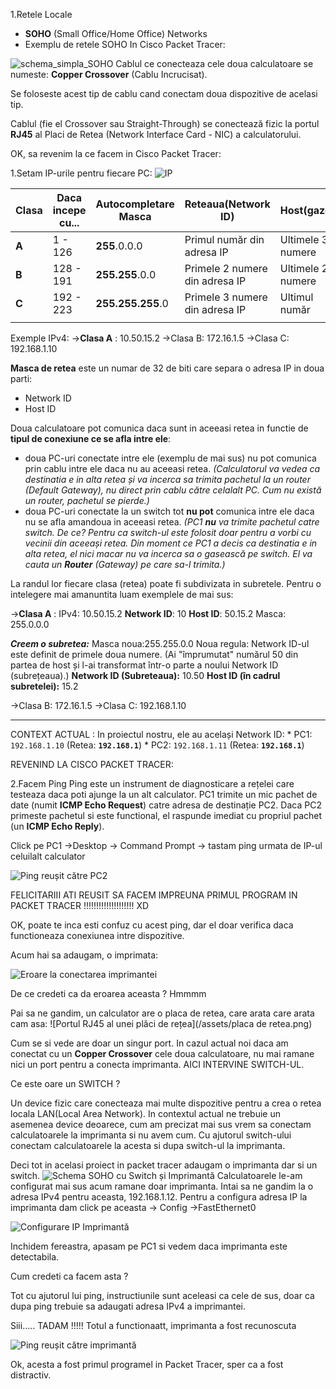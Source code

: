 

1.Retele Locale 
- **SOHO** (Small Office/Home Office) Networks
- Exemplu de retele SOHO In Cisco Packet Tracer:

![schema_simpla_SOHO](assets/SchemaSOHO.png)
Cablul ce conecteaza cele doua calculatoare se numeste: **Copper Crossover** (Cablu Incrucisat).

Se foloseste acest tip de cablu cand conectam doua dispozitive de acelasi tip.

Cablul (fie el Crossover sau Straight-Through) se conectează fizic la portul **RJ45** al Placi de Retea (Network Interface Card - NIC) a calculatorului.

OK, sa revenim la ce facem in Cisco Packet Tracer: 

1.Setam IP-urile pentru fiecare PC:
![IP](assets/setare_IP1.png)

| **Clasa** | **Daca incepe cu...** | **Autocompletare Masca** | Reteaua(Network ID)            | Host(gazda)       |
| --------- | --------------------- | ------------------------ | ------------------------------ | ----------------- |
| **A**     | $1$ - $126$           | **$255$**.0.0.0          | Primul număr din adresa IP     | Ultimele 3 numere |
| **B**     | $128$ - $191$         | **$255.255$**.0.0        | Primele 2 numere din adresa IP | Ultimele 2 numere |
| **C**     | $192$ - $223$         | **$255.255.255$**.0      | Primele 3 numere din adresa IP | Ultimul număr     |
|           |                       |                          |                                |                   |

Exemple IPv4:
->**Clasa A** : 10.50.15.2
->Clasa B:  172.16.1.5
->Clasa C:  192.168.1.10


**Masca de retea** este un numar de 32 de biti care separa o adresa IP in doua parti: 
- Network ID
- Host ID

Doua calculatoare pot comunica daca sunt in aceeasi retea in functie de **tipul de conexiune ce se afla intre ele**: 

- doua PC-uri conectate intre ele (exemplu de mai sus) nu pot comunica prin cablu intre ele daca nu au aceeasi retea.
*(Calculatorul va vedea ca destinatia e in alta retea și va incerca sa trimita pachetul la un router (Default Gateway), nu direct prin cablu către celalalt PC. Cum nu există un router, pachetul se pierde.)*
- doua PC-uri conectate la un switch tot **nu pot** comunica intre ele daca nu se afla amandoua in aceeasi retea.
 *(PC1 **nu** va trimite pachetul catre switch. De ce? Pentru ca switch-ul este folosit doar pentru a vorbi cu vecinii din aceeași retea. Din moment ce PC1 a decis ca destinatia e in alta retea, el nici macar nu va incerca sa o gasească pe switch. El va cauta un **Router** (Gateway) pe care sa-l trimita.)*


La randul lor fiecare clasa (retea) poate fi subdivizata in subretele. Pentru o intelegere mai amanuntita luam exemplele de mai sus: 

->**Clasa A** : 
IPv4: 10.50.15.2
**Network ID**: 10
**Host ID**: 50.15.2
Masca: 255.0.0.0

***Creem o subretea:*** 
          Masca noua:255.255.0.0
          Noua regula: Network ID-ul este definit de primele doua numere. (Ai "împrumutat" numărul  50 din partea de host și l-ai transformat într-o parte a noului Network ID (subrețeaua).)
          **Network ID (Subreteaua):** 10.50
          **Host ID (în cadrul subretelei):** 15.2
        
->Clasa B:  172.16.1.5
->Clasa C:  192.168.1.10

--------------------------------------------------------------------------

CONTEXT ACTUAL :
In proiectul nostru, ele au  același Network ID: * 
PC1: `192.168.1.10` (Retea: **`192.168.1`**) * 
PC2: `192.168.1.11` (Retea: **`192.168.1`**)


REVENIND LA CISCO PACKET TRACER: 

2.Facem Ping
Ping este un instrument de diagnosticare a rețelei care testeaza daca poti ajunge la un alt calculator.
PC1 trimite un mic pachet de date (numit **ICMP Echo Request**) catre adresa de destinație PC2.
Daca PC2 primeste pachetul si este functional, el raspunde imediat cu propriul pachet (un **ICMP Echo Reply**).

Click pe PC1 ->Desktop -> Command Prompt  -> tastam ping urmata de IP-ul celuilalt calculator

![Ping reușit către PC2](assets/ping_PC2.png)

FELICITARIII   ATI REUSIT SA FACEM IMPREUNA PRIMUL PROGRAM IN PACKET TRACER !!!!!!!!!!!!!!!!!!!! XD

OK, poate te inca esti confuz cu acest ping, dar el doar verifica daca functioneaza conexiunea intre dispozitive. 

Acum hai sa adaugam, o imprimata: 

![Eroare la conectarea imprimantei](assets/eroare_conectare_imprimanta.png)

De ce credeti ca da eroarea aceasta ?  Hmmmm

Pai sa ne gandim, un calculator are o placa de retea, care arata care arata cam asa: 
![Portul RJ45 al unei plăci de rețea](/assets/placa de retea.png)

Cum se si vede are doar un singur port.  In cazul actual noi daca am conectat cu un **Copper Crossover** cele doua calculatoare, nu mai ramane nici un port pentru a conecta imprimanta. AICI INTERVINE SWITCH-UL.

Ce este oare un SWITCH ?

Un device fizic care conecteaza mai multe dispozitive pentru a crea o retea locala LAN(Local Area Network). In contextul actual ne trebuie un asemenea device deoarece, cum am precizat mai sus vrem sa conectam calculatoarele la imprimanta si nu avem cum. Cu ajutorul switch-ului conectam calculatoarele la acesta si dupa switch-ul la imprimanta. 

Deci tot in acelasi proiect in packet tracer adaugam o imprimanta dar si un switch.
![Schema SOHO cu Switch și Imprimantă](assets/SchemaSohoCuImprimanta.png)
Calculatoarele le-am configurat mai sus acum ramane doar imprimanta. Intai sa ne gandim la o adresa IPv4 pentru aceasta, 192.168.1.12. 
Pentru a configura adresa IP la imprimanta dam click pe aceasta -> Config ->FastEthernet0 


![Configurare IP Imprimantă](assets/ConfigurareImprimanta.png)


Inchidem fereastra, apasam pe PC1 si vedem daca imprimanta este detectabila. 

Cum credeti ca facem asta ?  

Tot cu ajutorul lui ping, instructiunile sunt aceleasi ca cele de sus, doar ca dupa ping trebuie sa adaugati adresa IPv4 a imprimantei. 

Siii..... TADAM !!!!! Totul a functionaatt, imprimanta a fost recunoscuta

![Ping reușit către imprimantă](/assets/ping_imprimanta.png)

Ok, acesta a fost primul programel in Packet Tracer, sper ca a fost distractiv.













